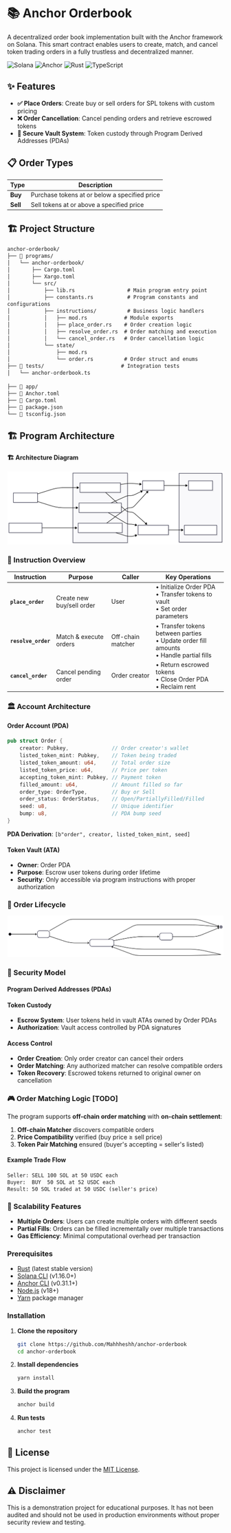 # 📚 Anchor Orderbook

A decentralized order book implementation built with the Anchor framework on Solana. This smart contract enables users to create, match, and cancel token trading orders in a fully trustless and decentralized manner.

![Solana](https://img.shields.io/badge/Solana-9945FF?style=for-the-badge&logo=solana&logoColor=white)
![Anchor](https://img.shields.io/badge/Anchor-512DA8?style=for-the-badge&logo=anchor&logoColor=white)
![Rust](https://img.shields.io/badge/Rust-000000?style=for-the-badge&logo=rust&logoColor=white)
![TypeScript](https://img.shields.io/badge/TypeScript-007ACC?style=for-the-badge&logo=typescript&logoColor=white)

## ✨ Features

- **✅ Place Orders**: Create buy or sell orders for SPL tokens with custom pricing
- **❌ Order Cancellation**: Cancel pending orders and retrieve escrowed tokens
- **🏦 Secure Vault System**: Token custody through Program Derived Addresses (PDAs)

## 📋 Order Types

| Type | Description |
|------|-------------|
| **Buy** | Purchase tokens at or below a specified price |
| **Sell** | Sell tokens at or above a specified price |

## 🏗️ Project Structure

```
anchor-orderbook/
├── 📁 programs/
│   └── anchor-orderbook/
│       ├── Cargo.toml
│       ├── Xargo.toml
│       └── src/
│           ├── lib.rs                 # Main program entry point
│           ├── constants.rs           # Program constants and configurations
│           ├── instructions/          # Business logic handlers
│           │   ├── mod.rs            # Module exports
│           │   ├── place_order.rs    # Order creation logic
│           │   ├── resolve_order.rs  # Order matching and execution
│           │   └── cancel_order.rs   # Order cancellation logic
│           └── state/
│               ├── mod.rs
│               └── order.rs          # Order struct and enums
├── 📁 tests/                         # Integration tests
│   └── anchor-orderbook.ts

├── 📁 app/
├── 📄 Anchor.toml
├── 📄 Cargo.toml
├── 📄 package.json
└── 📄 tsconfig.json
```

## 🏗️ Program Architecture

#### 🏗️ Architecture Diagram
![Architecture Overview](./diagrams/arch.svg)

### 🎯 Instruction Overview

| Instruction | Purpose | Caller | Key Operations |
|-------------|---------|--------|----------------|
| **`place_order`** | Create new buy/sell order | User | • Initialize Order PDA<br>• Transfer tokens to vault<br>• Set order parameters |
| **`resolve_order`** | Match & execute orders | Off-chain matcher | • Transfer tokens between parties<br>• Update order fill amounts<br>• Handle partial fills |
| **`cancel_order`** | Cancel pending order | Order creator | • Return escrowed tokens<br>• Close Order PDA<br>• Reclaim rent |

### 🏛️ Account Architecture

#### Order Account (PDA)
```rust
pub struct Order {
    creator: Pubkey,              // Order creator's wallet
    listed_token_mint: Pubkey,    // Token being traded
    listed_token_amount: u64,     // Total order size
    listed_token_price: u64,      // Price per token
    accepting_token_mint: Pubkey, // Payment token
    filled_amount: u64,           // Amount filled so far
    order_type: OrderType,        // Buy or Sell
    order_status: OrderStatus,    // Open/PartiallyFilled/Filled
    seed: u8,                     // Unique identifier
    bump: u8,                     // PDA bump seed
}
```

**PDA Derivation**: `[b"order", creator, listed_token_mint, seed]`

#### Token Vault (ATA)
- **Owner**: Order PDA
- **Purpose**: Escrow user tokens during order lifetime
- **Security**: Only accessible via program instructions with proper authorization

### 🔄 Order Lifecycle
![Order Life Cycle](./diagrams/order-lc.svg)

### 🔐 Security Model

#### Program Derived Addresses (PDAs)

#### Token Custody
- **Escrow System**: User tokens held in vault ATAs owned by Order PDAs
- **Authorization**: Vault access controlled by PDA signatures

#### Access Control
- **Order Creation**: Only order creator can cancel their orders
- **Order Matching**: Any authorized matcher can resolve compatible orders
- **Token Recovery**: Escrowed tokens returned to original owner on cancellation

### 🎮 Order Matching Logic [TODO]

The program supports **off-chain order matching** with **on-chain settlement**:

1. **Off-chain Matcher** discovers compatible orders
2. **Price Compatibility** verified (buy price ≥ sell price)
3. **Token Pair Matching** ensured (buyer's accepting = seller's listed)

#### Example Trade Flow
```
Seller: SELL 100 SOL at 50 USDC each
Buyer:  BUY  50 SOL at 52 USDC each
Result: 50 SOL traded at 50 USDC (seller's price)
```

### 🚀 Scalability Features

- **Multiple Orders**: Users can create multiple orders with different seeds
- **Partial Fills**: Orders can be filled incrementally over multiple transactions
- **Gas Efficiency**: Minimal computational overhead per transaction

### Prerequisites

- [Rust](https://rustup.rs/) (latest stable version)
- [Solana CLI](https://docs.solana.com/cli/install-solana-cli-tools) (v1.16.0+)
- [Anchor CLI](https://www.anchor-lang.com/docs/installation) (v0.31.1+)
- [Node.js](https://nodejs.org/) (v18+)
- [Yarn](https://yarnpkg.com/) package manager

### Installation

1. **Clone the repository**
   ```bash
   git clone https://github.com/Mahhheshh/anchor-orderbook
   cd anchor-orderbook
   ```

2. **Install dependencies**
   ```bash
   yarn install
   ```

3. **Build the program**
   ```bash
   anchor build
   ```

4. **Run tests**
   ```bash
   anchor test
   ```

## 📝 License

This project is licensed under the [MIT License](LICENSE).

## ⚠️ Disclaimer

This is a demonstration project for educational purposes. It has not been audited and should not be used in production environments without proper security review and testing.